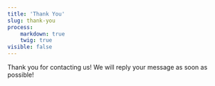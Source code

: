 ```yaml
---
title: 'Thank You'
slug: thank-you
process:
    markdown: true
    twig: true
visible: false
---
```


Thank you for contacting us! We will reply your message as soon as possible!